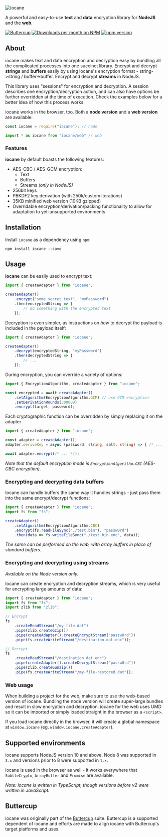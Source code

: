 ![iocane](https://raw.githubusercontent.com/perry-mitchell/iocane/master/iocane_header.jpg)

A powerful and easy-to-use **text** and **data** encryption library for **NodeJS** and the **web**.

[![Buttercup](https://cdn.rawgit.com/buttercup-pw/buttercup-assets/6582a033/badge/buttercup-slim.svg)](https://buttercup.pw) [![Downloads per month on NPM](https://img.shields.io/npm/dm/iocane.svg?maxAge=2592000)](https://www.npmjs.com/package/iocane/) [![npm version](https://badge.fury.io/js/iocane.svg)](https://www.npmjs.com/package/iocane/)

## About

iocane makes text and data encryption and decryption easy by bundling all the complicated processes into one succinct library. Encrypt and decrypt **strings** and **buffers** easily by using iocane's encryption format - string->string / buffer->buffer. Encrypt and decrypt **streams** in NodeJS.

This library uses "sessions" for encryption and decryption. A session describes one encryption/decryption action, and can also have options be further overridden at the time of execution. Check the examples below for a better idea of how this process works.

iocane works in the browser, too. Both a **node version** and a **web version** are available:

```javascript
const iocane = require("iocane"); // node
```

```javascript
import * as iocane from "iocane/web" // web
```

### Features

**iocane** by default boasts the following features:

 * AES-CBC / AES-GCM encryption:
   * Text
   * Buffers
   * Streams _(only in NodeJS)_
 * 256bit keys
 * PBKDF2 key derivation (with 250k/custom iterations)
 * 35KB minified web version (10KB gzipped)
 * Overridable encryption/derivation/packing functionality to allow for adaptation to yet-unsupported environments

## Installation

Install `iocane` as a dependency using `npm`:

```shell
npm install iocane --save
```

## Usage

**iocane** can be easily used to encrypt text:

```typescript
import { createAdapter } from "iocane";

createAdapter()
    .encrypt("some secret text", "myPassword")
    .then(encryptedString => {
        // do something with the encrypted text
    });
```

Decryption is even simpler, as instructions on _how_ to decrypt the payload is included in the payload itself:

```typescript
import { createAdapter } from "iocane";

createAdapter()
    .decrypt(encryptedString, "myPassword")
    .then(decryptedString => {
        // ...
    });
```

During encryption, you can override a variety of options:

```typescript
import { EncryptionAlgorithm, createAdapter } from "iocane";

const encrypted = await createAdapter()
    .setAlgorithm(EncryptionAlgorithm.GCM) // use GCM encryption
    .setDerivationRounds(300000)
    .encrypt(target, password);
```

Each cryptographic function can be overridden by simply replacing it on the adapter

```typescript
import { createAdapter } from "iocane";

const adapter = createAdapter();
adapter.deriveKey = async (password: string, salt: string) => { /* ... */ };

await adapter.encrypt(/* ... */);
```

_Note that the default encryption mode is `EncryptionAlgorithm.CBC` (AES-CBC encryption)._

### Encrypting and decrypting data buffers

Iocane can handle buffers the same way it handles strings - just pass them into the same encrypt/decrypt functions:

```typescript
import { createAdapter } from "iocane";
import fs from "fs";

createAdapter()
    .setAlgorithm(EncryptionAlgorithm.CBC)
    .encrypt(fs.readFileSync("./test.bin"), "passw0rd")
    .then(data => fs.writeFileSync("./test.bin.enc", data));
```

_The same can be performed on the web, with array buffers in place of standard buffers._

### Encrypting and decrypting using streams

_Available on the Node version only._

Iocane can create encryption and decryption streams, which is very useful for encrypting large amounts of data:

```typescript
import { createAdapter } from "iocane";
import fs from "fs";
import zlib from "zlib";

// Encrypt
fs
    .createReadStream("/my-file.dat")
    .pipe(zlib.createGzip())
    .pipe(createAdapter().createEncryptStream("passw0rd"))
    .pipe(fs.createWriteStream("/destination.dat.enc"));

// Decrypt
fs
    .createReadStream("/destination.dat.enc")
    .pipe(createAdapter().createDecryptStream("passw0rd"))
    .pipe(zlib.createGunzip())
    .pipe(fs.createWriteStream("/my-file-restored.dat"));
```

### Web usage

When building a project for the web, make sure to use the web-based version of iocane. Bundling the node version will create super-large bundles and result in slow encryption and decryption. iocane for the web uses UMD so it can be imported or simply loaded straight in the browser as a `<script>`.

If you load iocane directly in the browser, it will create a global namespace at `window.iocane` (eg. `window.iocane.createAdapter`).

## Supported environments

iocane supports NodeJS version 10 and above. Node 8 was supported in `3.x` and versions prior to 8 were supported in `1.x`.

iocane is used in the browser as well - it works everywhere that `SubtleCrypto`, `ArrayBuffer` and `Promise` are available.

_Note: iocane is written in TypeScript, though versions before v2 were written in JavaScript._

## Buttercup

iocane was originally part of the [Buttercup](https://github.com/buttercup) suite. Buttercup is a supported dependent of iocane and efforts are made to align iocane with Buttercup's target platforms and uses.
